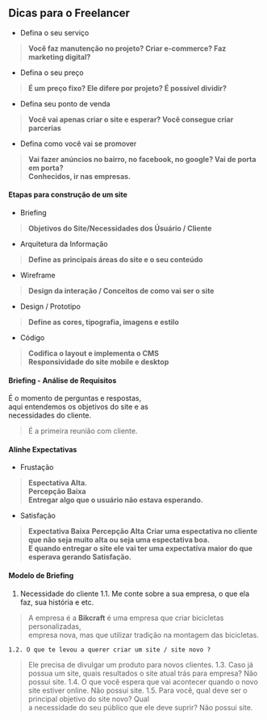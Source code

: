 ## Dicas para o Freelancer

- Defina o seu serviço
> **Você faz manutenção no projeto? Criar e-commerce? Faz marketing digital?**<br>
- Defina o seu preço
> **É um preço fixo? Ele difere por projeto? É possível dividir?**<br>
- Defina seu ponto de venda
> **Você vai apenas criar o site e esperar? Você consegue criar parcerias**<br>
- Defina como você vai se promover
> **Vai fazer anúncios no bairro, no facebook, no google? Vai de porta em porta?**<br>
> **Conhecidos, ir nas empresas.**

#### Etapas para construção de um site

- Briefing
> **Objetivos do Site/Necessidades dos Úsuário / Cliente**
- Arquitetura da Informação
> **Define as principais áreas do site e o seu conteúdo**
- Wireframe
> **Design da interação / Conceitos de como vai ser o site**
- Design / Prototipo
> **Define as cores, tipografia, imagens e estilo**
- Código
> **Codifica o layout e implementa o CMS**<br>
> **Responsividade do site mobile e desktop**

#### Briefing - Análise de Requisitos
É o momento de perguntas e respostas, <br>
aqui entendemos os objetivos do site e as <br>
necessidades do cliente.<br>
> É a primeira reunião com cliente.

#### Alinhe Expectativas
- Frustação
> **Espectativa Alta.**<br>
> **Percepção Baixa**<br>
**Entregar algo que o usuário não estava esperando.**
- Satisfação
> **Expectativa Baixa**
> **Percepção Alta**
**Criar uma espectativa no cliente que não seja muito alta ou seja uma espectativa boa.**<br>
**E quando entregar o site ele vai ter uma expectativa maior do que esperava gerando Satisfação.**<br>

#### Modelo de Briefing
1. Necessidade do cliente
    1.1. Me conte sobre a sua empresa, o que ela faz, sua história e etc.
>   A empresa é a **Bikcraft** é uma empresa que criar bicicletas personalizadas, <br>
>   empresa nova, mas que utilizar tradição na montagem das bicicletas.

    1.2. O que te levou a querer criar um site / site novo ?
>   Ele precisa de divulgar um produto para novos clientes.
    1.3. Caso já possua um site, quais resultados o site atual trás para empresa?
>   Não possui site.
    1.4. O que você espera que vai acontecer quando o novo site estiver online.
>   Não possui site.
    1.5. Para você, qual deve ser o principal objetivo do site novo? Qual <br>
    a necessidade do seu público que ele deve suprir?
>   Não possui site.
